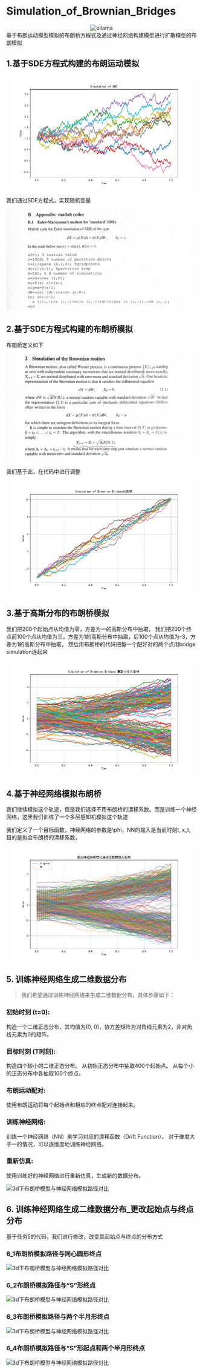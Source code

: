 #  Simulation_of_Brownian_Bridges

<div align="center">
 <img alt="ollama" height="200px" src="https://github.com/ReLuckyLucy/Simulation-of-Brownian-Bridges/blob/main/img/logo.png">
</div>
基于布朗运动模型模拟的布朗桥方程式及通过神经网络构建模型进行扩散模型的布朗模拟

##  1.基于SDE方程式构建的布朗运动模拟

![模拟布朗运动](https://github.com/ReLuckyLucy/Simulation-of-Brownian-Bridges/blob/main/img/模拟布朗运动.png)

我们通过SDE方程式，实现随机变量

![pseudo_code](https://github.com/ReLuckyLucy/Simulation-of-Brownian-Bridges/blob/main/img/pseudo_code.jpg)

## 2.基于SDE方程式构建的布朗桥模拟

布朗桥定义如下

![Brownian_motion基本定义,](https://github.com/ReLuckyLucy/Simulation-of-Brownian-Bridges/blob/main/img/Brownian_motion.jpg)

我们基于此，在代码中进行调整

![模拟布朗桥](https://github.com/ReLuckyLucy/Simulation-of-Brownian-Bridges/blob/main/img/模拟布朗桥.png)

## 3.基于高斯分布的布朗桥模拟

我们把200个起始点从均值为零，方差为一的高斯分布中抽取，
我们把200个终点前100个点从均值为三，方差为1的高斯分布中抽取，后100个点从均值为-3，方差为1的高斯分布中抽取，
然后用布朗桥的代码把每一个配好对的两个点用bridge simulation连起来

![高斯分布模拟布朗桥](https://github.com/ReLuckyLucy/Simulation-of-Brownian-Bridges/blob/main/img/高斯分布模拟布朗桥.png)

## 4.基于神经网络模拟布朗桥

我们继续模拟这个轨迹，但是我们选择不用布朗桥的漂移系数。而是训练一个神经网络，这里我们训练了一个多层感知机模拟这个轨迹

我们定义了一个目标函数，神经网络的参数是\phi，NN的输入是当前时刻t, x_t, 目的是拟合布朗桥的漂移系数，

![使用神经网络替代漂移系数模拟布朗桥](https://github.com/ReLuckyLucy/Simulation-of-Brownian-Bridges/blob/main/img/使用神经网络替代漂移系数模拟布朗桥.png)

## 5. 训练神经网络生成二维数据分布
> 我们希望通过训练神经网络来生成二维数据分布，具体步骤如下：

###  初始时刻 (t=0):
构造一个二维正态分布，其均值为(0, 0)，协方差矩阵为对角线元素为2，非对角线元素为0的矩阵。

###  目标时刻 (T时刻):
构造四个较小的二维正态分布。
从初始正态分布中抽取400个起始点。
从每个小的正态分布中各抽取100个终点。

### 布朗运动配对:
使用布朗运动将每个起始点和相应的终点配对连接起来。

### 训练神经网络:
训练一个神经网络（NN）来学习对应的漂移函数（Drift Function）。
对于维度大于一的情况，可以逐维度地训练神经网络。

### 重新仿真:
使用训练好的神经网络进行重新仿真，生成新的数据分布。

![3d下布朗桥模型与神经网络模拟路径对比](https://github.com/ReLuckyLucy/Simulation-of-Brownian-Bridges/blob/main/img/3d下布朗桥模型与神经网络模拟路径对比.png)

## 6. 训练神经网络生成二维数据分布_更改起始点与终点分布
基于任务5的代码，我们进行修改，改变其起始点与终点的分布方式
### 6_1布朗桥模拟路径与同心圆形终点
![3d下布朗桥模型与神经网络模拟路径对比](https://github.com/ReLuckyLucy/Simulation-of-Brownian-Bridges/blob/main/img/6_1布朗桥模拟路径与同心圆形终点.png)

### 6_2布朗桥模拟路径与“S”形终点
![3d下布朗桥模型与神经网络模拟路径对比](https://github.com/ReLuckyLucy/Simulation-of-Brownian-Bridges/blob/main/img/6_2布朗桥模拟路径与“S”形终点.png)

### 6_3布朗桥模拟路径与两个半月形终点
![3d下布朗桥模型与神经网络模拟路径对比](https://github.com/ReLuckyLucy/Simulation-of-Brownian-Bridges/blob/main/img/6_3布朗桥模拟路径与两个半月形终点.png)

### 6_4布朗桥模拟路径与“S”形起点和两个半月形终点
![3d下布朗桥模型与神经网络模拟路径对比](https://github.com/ReLuckyLucy/Simulation-of-Brownian-Bridges/blob/main/img/6_4布朗桥模拟路径与“S”形起点和两个半月形终点.png)